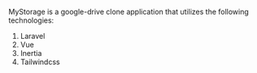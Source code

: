 MyStorage is a google-drive clone application that utilizes the following technologies:
1. Laravel
2. Vue
3. Inertia
4. Tailwindcss 
